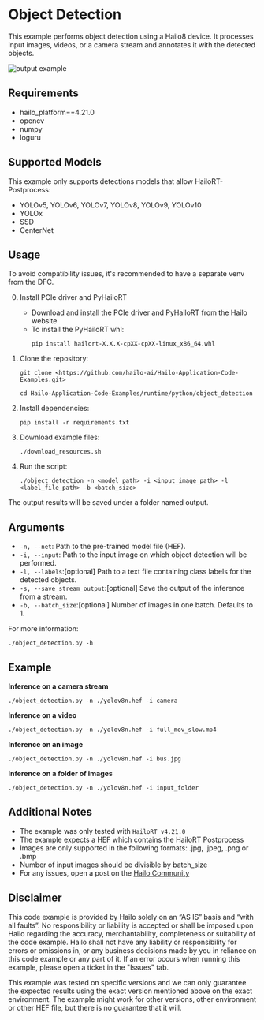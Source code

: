 Object Detection
================

This example performs object detection using a Hailo8 device.
It processes input images, videos, or a camera stream and annotates it with the detected objects.

![output example](./output.gif)

Requirements
------------

- hailo_platform==4.21.0
- opencv
- numpy
- loguru

Supported Models
----------------

This example only supports detections models that allow HailoRT-Postprocess:
- YOLOv5, YOLOv6, YOLOv7, YOLOv8, YOLOv9, YOLOv10
- YOLOx
- SSD
- CenterNet
 

Usage
-----
To avoid compatibility issues, it's recommended to have a separate venv from the DFC.

0. Install PCIe driver and PyHailoRT
    - Download and install the PCIe driver and PyHailoRT from the Hailo website
    - To install the PyHailoRT whl:
        ```shell script
        pip install hailort-X.X.X-cpXX-cpXX-linux_x86_64.whl
        ```

1. Clone the repository:
    ```shell script
    git clone <https://github.com/hailo-ai/Hailo-Application-Code-Examples.git>
        
    cd Hailo-Application-Code-Examples/runtime/python/object_detection
    ```

2. Install dependencies:
    ```shell script
    pip install -r requirements.txt
    ```

3. Download example files:
    ```shell script
    ./download_resources.sh
    ```

4. Run the script:
    ```shell script
    ./object_detection -n <model_path> -i <input_image_path> -l <label_file_path> -b <batch_size>
    ```
The output results will be saved under a folder named output.

Arguments
---------

- ``-n, --net``: Path to the pre-trained model file (HEF).
- ``-i, --input``: Path to the input image on which object detection will be performed.
- ``-l, --labels``:[optional] Path to a text file containing class labels for the detected objects.
- ``-s, --save_stream_output``:[optional] Save the output of the inference from a stream.
- ``-b, --batch_size``:[optional] Number of images in one batch. Defaults to 1.

For more information:
```shell script
./object_detection.py -h
```
Example 
-------
**Inference on a camera stream**
```shell script
./object_detection.py -n ./yolov8n.hef -i camera
```
**Inference on a video**
```shell script
./object_detection.py -n ./yolov8n.hef -i full_mov_slow.mp4
```
**Inference on an image**
```shell script
./object_detection.py -n ./yolov8n.hef -i bus.jpg
```
**Inference on a folder of images**
```shell script
./object_detection.py -n ./yolov8n.hef -i input_folder
```

Additional Notes
----------------

- The example was only tested with ``HailoRT v4.21.0``
- The example expects a HEF which contains the HailoRT Postprocess
- Images are only supported in the following formats: .jpg, .jpeg, .png or .bmp
- Number of input images should be divisible by batch_size
- For any issues, open a post on the [Hailo Community](https://community.hailo.ai)

Disclaimer
----------
This code example is provided by Hailo solely on an “AS IS” basis and “with all faults”. No responsibility or liability is accepted or shall be imposed upon Hailo regarding the accuracy, merchantability, completeness or suitability of the code example. Hailo shall not have any liability or responsibility for errors or omissions in, or any business decisions made by you in reliance on this code example or any part of it. If an error occurs when running this example, please open a ticket in the "Issues" tab.

This example was tested on specific versions and we can only guarantee the expected results using the exact version mentioned above on the exact environment. The example might work for other versions, other environment or other HEF file, but there is no guarantee that it will.
